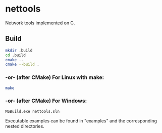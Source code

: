 # nettools
Network tools implemented on C.

## Build
```bash
mkdir .build
cd .build
cmake ..
cmake --build .
```

### -or- (after CMake) For Linux with make:
```bash
make
```

### -or- (after CMake) For Windows:
```batch
MSBuild.exe nettools.sln
```

Executable examples can be found in "examples" and the corresponding nested directories.
